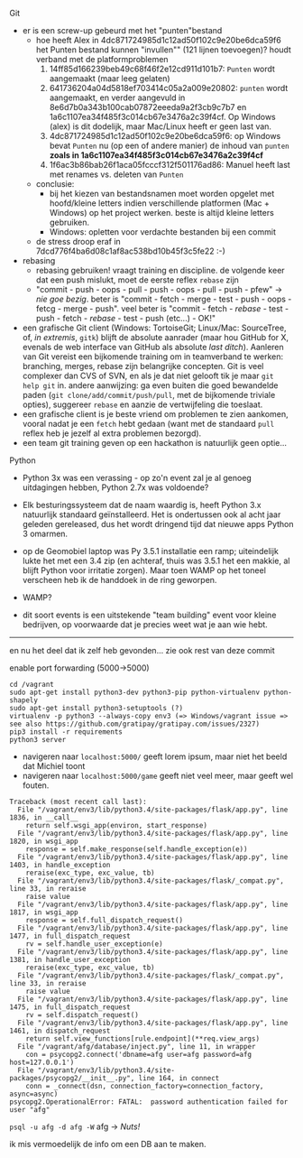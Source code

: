 Git

* er is een screw-up gebeurd met het "punten"bestand
  * hoe heeft Alex in 4dc871724985d1c12ad50f102c9e20be6dca59f6 het Punten bestand kunnen "invullen"" (121 lijnen toevoegen)? houdt verband met de platformproblemen
    1. 14ff85d166239beb49c68f46f2e12cd911d101b7: `Punten` wordt aangemaakt (maar leeg gelaten)
    1. 641736204a04d5818ef703414c05a2a009e20802: `punten` wordt aangemaakt, en verder aangevuld in 8e6d7b0a343b100cab07872eeeda9a2f3cb9c7b7 en 1a6c1107ea34f485f3c014cb67e3476a2c39f4cf. Op Windows (alex) is dit dodelijk, maar Mac/Linux heeft er geen last van.
    1. 4dc871724985d1c12ad50f102c9e20be6dca59f6: op Windows bevat `Punten` nu (op een of andere manier) de inhoud van `punten` **zoals in 1a6c1107ea34f485f3c014cb67e3476a2c39f4cf**
    1. 1f6ac3b86bab26f1aca05fcccf312f501176ad86: Manuel heeft last met renames vs. deleten van `Punten`
  * conclusie:
    * bij het kiezen van bestandsnamen moet worden opgelet met hoofd/kleine letters indien verschillende platformen (Mac + Windows) op het project werken. beste is altijd kleine letters gebruiken.
    * Windows: opletten voor verdachte bestanden bij een commit
  * de stress droop eraf in 7dcd776f4ba6d08c1af8ac538bd10b45f3c5fe22 :-)
* rebasing
   * rebasing gebruiken! vraagt training en discipline. de volgende keer dat een push mislukt, moet de eerste reflex `rebase` zijn
   * "commit - push - oops - pull - push - oops - pull - push - pfew" -> *nie goe bezig*. beter is "commit - fetch - merge - test - push - oops - fetcg - merge - push". veel beter is "commit - fetch - *rebase* - test - push - fetch - *rebase* - test - push (etc...) - OK!"
* een grafische Git client (Windows: TortoiseGit; Linux/Mac: SourceTree, of, _in extremis_, `gitk`) blijft de absolute aanrader (maar hou GitHub for X, evenals de web interface van GitHub als absolute _last ditch_). Aanleren van Git vereist een bijkomende training om in teamverband te werken: branching, merges, rebase zijn belangrijke concepten. Git is veel complexer dan CVS of SVN, en als je dat niet gelooft tik je maar `git help git` in. andere aanwijzing: ga even buiten die goed bewandelde paden (`git clone/add/commit/push/pull`, met de bijkomende triviale opties), suggereer `rebase` en aanzie de vertwijfeling die toeslaat.
* een grafische client is je beste vriend om problemen te zien aankomen, vooral nadat je een `fetch` hebt gedaan (want met de standaard `pull` reflex heb je jezelf al extra problemen bezorgd).
* een team git training geven op een hackathon is natuurlijk geen optie...

Python

* Python 3x was een verassing - op zo'n event zal je al genoeg uitdagingen hebben, Python 2.7x was voldoende?
 - Elk besturingssysteem dat de naam waardig is, heeft Python 3.x natuurlijk standaard geïnstalleerd. Het is ondertussen ook al acht jaar geleden gereleased, dus het wordt dringend tijd dat nieuwe apps Python 3 omarmen.
* op de Geomobiel laptop was Py 3.5.1 installatie een ramp; uiteindelijk lukte het met een 3.4 zip (en achteraf, thuis was 3.5.1 het een makkie, al blijft Python voor irritatie zorgen). Maar toen WAMP op het toneel verscheen heb ik de handdoek in de ring geworpen.
 - WAMP?
* dit soort events is een uitstekende "team building" event voor kleine bedrijven, op voorwaarde dat je precies weet wat je aan wie hebt.

----

en nu het deel dat ik zelf heb gevonden... zie ook rest van deze commit

enable port forwarding (5000->5000)

```
cd /vagrant
sudo apt-get install python3-dev python3-pip python-virtualenv python-shapely
sudo apt-get install python3-setuptools (?)
virtualenv -p python3 --always-copy env3 (=> Windows/vagrant issue => see also https://github.com/gratipay/gratipay.com/issues/2327)
pip3 install -r requirements
python3 server
```
* navigeren naar `localhost:5000/` geeft lorem ipsum, maar niet het beeld dat Michiel toont
* navigeren naar `localhost:5000/game` geeft niet veel meer, maar geeft wel fouten.

```
Traceback (most recent call last):
  File "/vagrant/env3/lib/python3.4/site-packages/flask/app.py", line 1836, in __call__
    return self.wsgi_app(environ, start_response)
  File "/vagrant/env3/lib/python3.4/site-packages/flask/app.py", line 1820, in wsgi_app
    response = self.make_response(self.handle_exception(e))
  File "/vagrant/env3/lib/python3.4/site-packages/flask/app.py", line 1403, in handle_exception
    reraise(exc_type, exc_value, tb)
  File "/vagrant/env3/lib/python3.4/site-packages/flask/_compat.py", line 33, in reraise
    raise value
  File "/vagrant/env3/lib/python3.4/site-packages/flask/app.py", line 1817, in wsgi_app
    response = self.full_dispatch_request()
  File "/vagrant/env3/lib/python3.4/site-packages/flask/app.py", line 1477, in full_dispatch_request
    rv = self.handle_user_exception(e)
  File "/vagrant/env3/lib/python3.4/site-packages/flask/app.py", line 1381, in handle_user_exception
    reraise(exc_type, exc_value, tb)
  File "/vagrant/env3/lib/python3.4/site-packages/flask/_compat.py", line 33, in reraise
    raise value
  File "/vagrant/env3/lib/python3.4/site-packages/flask/app.py", line 1475, in full_dispatch_request
    rv = self.dispatch_request()
  File "/vagrant/env3/lib/python3.4/site-packages/flask/app.py", line 1461, in dispatch_request
    return self.view_functions[rule.endpoint](**req.view_args)
  File "/vagrant/afg/database/inject.py", line 11, in wrapper
    con = psycopg2.connect('dbname=afg user=afg password=afg host=127.0.0.1')
  File "/vagrant/env3/lib/python3.4/site-packages/psycopg2/__init__.py", line 164, in connect
    conn = _connect(dsn, connection_factory=connection_factory, async=async)
psycopg2.OperationalError: FATAL:  password authentication failed for user "afg"
```

`psql -u afg -d afg -W` afg -> *Nuts!*

ik mis vermoedelijk de info om een DB aan te maken.
